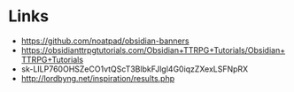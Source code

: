 # Links
- https://github.com/noatpad/obsidian-banners
- https://obsidianttrpgtutorials.com/Obsidian+TTRPG+Tutorials/Obsidian+TTRPG+Tutorials
- 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
- http://lordbyng.net/inspiration/results.php